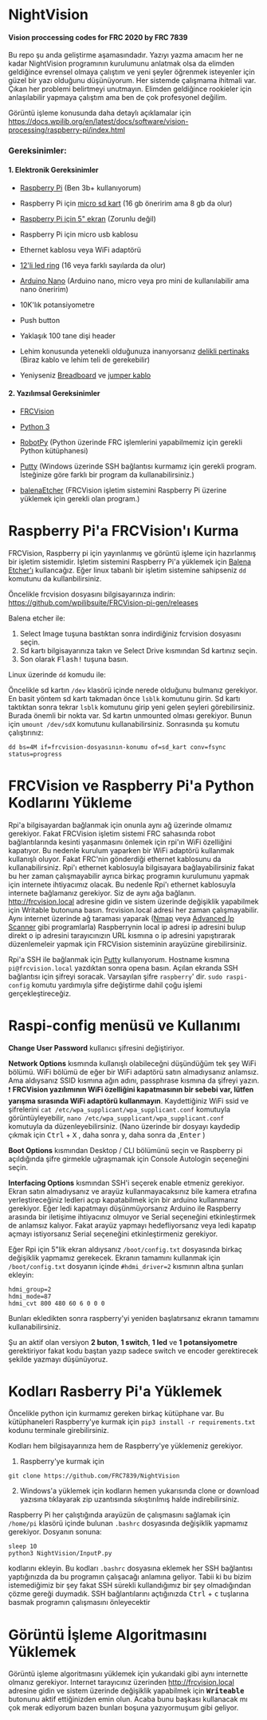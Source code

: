 # NightVision
#### Vision proccessing codes for FRC 2020 by FRC 7839


Bu repo şu anda geliştirme aşamasındadır. Yazıyı yazma amacım her ne kadar NightVision programının kurulumunu anlatmak olsa da elimden geldiğince evrensel olmaya çalıştım ve yeni şeyler öğrenmek isteyenler için güzel bir yazı olduğunu düşünüyorum. Her sistemde çalışmama ihitmali var. Çıkan her problemi belirtmeyi unutmayın. Elimden geldiğince rookieler için anlaşılabilir yapmaya çalıştım ama ben de çok profesyonel değilim.

Görüntü işleme konusunda daha detaylı açıklamalar için https://docs.wpilib.org/en/latest/docs/software/vision-processing/raspberry-pi/index.html

  ### Gereksinimler:
  #### 1. Elektronik Gereksinimler
  * [Raspberry Pi](https://market.samm.com/raspberry-pi-3-b-plus) (Ben 3b+ kullanıyorum) 
  
  * Raspberry Pi için [micro sd kart](https://market.samm.com/toshiba-16-gb-micro-sdhc-hafiza-karti) (16 gb öneririm ama 8 gb da olur)
  
  * [Raspberry Pi için 5" ekran](https://www.direnc.net/raspberry-5inch-hdmi-lcd-800480-waveshare?language=tr&h=13a1ff21&gclid=Cj0KCQiA4NTxBRDxARIsAHyp6gBmeehrhJSXjY6Sz5K1PcAOPMcgBhNZfwbGUMXMS1bif4VEx_g9jkAaAjwrEALw_wcB) (Zorunlu değil)
  
  * Raspberry Pi için micro usb kablosu
  
  * Ethernet kablosu veya WiFi adaptörü
  
  * [12'li led ring](https://www.f1depo.com/urun/neopixel-12li-halka) (16 veya farklı sayılarda da olur)
  
  * [Arduino Nano](https://www.direnc.net/arduino-nano-usb-chip-ch340-usb-kablo-dahil?language=tr&h=2ef1190d&gclid=Cj0KCQiA4NTxBRDxARIsAHyp6gC7qaeETEafGkdqWlcDeEYIMpmfsQ-50ygmyPwUwib78QWhGOusjBEaAkxyEALw_wcB) (Arduino nano, micro veya pro mini de kullanılabilir ama nano öneririm)
  
  * 10K'lık potansiyometre

  * Push button

  * Yaklaşık 100 tane dişi header

  * Lehim konusunda yetenekli olduğunuza inanıyorsanız [delikli pertinaks](https://www.hepsiburada.com/diyotlab-4x6-cm-cift-yuzlu-delikli-pertinaks-pm-HB00000NAQUN) (Biraz kablo ve lehim teli de gerekebilir)

  * Yeniyseniz [Breadboard](https://www.robotistan.com/orta-boy-breadboard?language=tr&h=04cbdb53&gclid=Cj0KCQiA4NTxBRDxARIsAHyp6gCfZXgLMqwqVf2fgMvt6EE4CcCSFUfkiYC35L4hbObrY0w49vFkOZgaAg25EALw_wcB)  ve [jumper kablo](https://www.robotistan.com/40-pin-ayrilabilen-erkek-erkek-m-m-jumper-kablo-200-mm?OM.zn=CategoryPage%20-%20CatTopSeller-w21&OM.zpc=11958)

  #### 2. Yazılımsal Gereksinimler
  * [FRCVision](https://github.com/wpilibsuite/FRCVision-pi-gen/releases)
  
  * [Python 3](https://www.python.org/downloads/)
  
  * [RobotPy](https://robotpy.readthedocs.io/en/stable/getting_started.html) (Python üzerinde FRC işlemlerini yapabilmemiz için gerekli Python kütüphanesi)
  
  * [Putty](https://www.putty.org/) (Windows üzerinde SSH bağlantısı kurmamız için gerekli program. İsteğinize göre farklı bir program da kullanabilirsiniz.)
  
  * [balenaEtcher](https://www.balena.io/etcher/) (FRCVision işletim sistemini Raspberry Pi üzerine yüklemek için gerekli olan program.)
  
    
  
# Raspberry Pi'a FRCVision'ı Kurma

FRCVision, Raspberry pi için yayınlanmış ve görüntü işleme için hazırlanmış bir işletim sistemidir. İşletim sistemini Raspberry Pi'a yüklemek için [Balena Etcher'ı](https://www.balena.io/etcher/) kullancağız. Eğer linux tabanlı bir işletim sistemine sahipseniz `dd` komutunu da kullanbilirsiniz.

Öncelikle frcvision dosyasını bilgisayarınıza indirin: https://github.com/wpilibsuite/FRCVision-pi-gen/releases

Balena etcher ile: 

  1. Select Image tuşuna bastıktan sonra indirdiğiniz fcrvision dosyasını seçin. 
  2. Sd kartı bilgisayarınıza takın ve Select Drive kısmından Sd kartınız seçin. 
  3. Son olarak <kbd>Flash!</kbd> tuşuna basın.

Linux üzerinde `dd` komudu ile: 

Öncelikle sd kartın `/dev` klasörü içinde nerede olduğunu bulmanız gerekiyor. En basit yöntem sd kartı takmadan önce `lsblk` komutunu girin. Sd kartı taktıktan sonra tekrar `lsblk` komutunu girip yeni gelen şeyleri görebilirsiniz. Burada önemli bir nokta var. Sd kartın unmounted olması gerekiyor. Bunun için `umount /dev/sdX` komutunu kullanabilirsiniz. Sonrasında şu komutu çalıştırınız:

```shell
dd bs=4M if=frcvision-dosyasının-konumu of=sd_kart conv=fsync status=progress
```

# FRCVision ve Raspberry Pi'a Python Kodlarını Yükleme

Rpi'a bilgisayardan bağlanmak için onunla aynı ağ üzerinde olmamız gerekiyor. Fakat FRCVision işletim sistemi FRC sahasında robot bağlantılarında kesinti yaşanmasını önlemek için rpi'ın WiFi özelliğini kapatıyor. Bu nedenle kurulum yaparken bir WiFi adaptörü kullanmak kullanışlı oluyor. Fakat FRC'nin gönderdiği ethernet kablosunu da kullanabilirsiniz. Rpi'ı ethernet kablosuyla bilgisayara bağlayabilirsiniz fakat bu her zaman çalışmayabilir ayrıca birkaç programın kurulumunu yapmak için internete ihtiyacımız olacak. Bu nedenle Rpi'ı ethernet kablosuyla internete bağlamanız gerekiyor. Siz de aynı ağa bağlanın. http://frcvision.local adresine gidin ve sistem üzerinde değişiklik yapabilmek için Writable butonuna basın. frcvision.local adresi her zaman çalışmayabilir. Aynı internet üzerinde ağ taraması yaparak ([Nmap](https://nmap.org/download.html) veya [Advanced Ip Scanner](https://www.advanced-ip-scanner.com/tr/) gibi programlarla) Raspberrynin local ip adresi ip adresini bulup direkt o ip adresini tarayıcınızın URL kısmına o ip adresini yapıştırarak düzenlemeleir yapmak için FRCVision sisteminin arayüzüne girebilirsiniz.

Rpi'a SSH ile bağlanmak için [Putty](https://www.putty.org/) kullanıyorum. Hostname kısmına `pi@frcvision.local` yazdıktan sonra opena basın. Açılan ekranda SSH bağlantısı için şifreyi soracak. Varsayılan şifre `raspberry`' dir. `sudo raspi-config` komutu yardımıyla şifre değiştirme dahil çoğu işlemi gerçekleştireceğiz.

# Raspi-config menüsü ve Kullanımı

**Change User Password** kullanıcı şifresini değiştiriyor.

**Network Options** kısmında kullanışlı olabileceğni düşündüğüm tek şey WiFi bölümü. WiFi bölümü de eğer bir WiFi adaptörü satın almadıysanız anlamsız. Ama aldıysanız SSID kısmına ağın adını, passphrase kısmına da şifreyi yazın. &#10071; **FRCVision yazılımının WiFi özelliğini kapatmasının bir sebebi var, lütfen yarışma sırasında WiFi adaptörü kullanmayın**. Kaydettiğiniz WiFi ssid ve şifrelerini `cat /etc/wpa_supplicant/wpa_supplicant.conf` komutuyla görüntüyleyebilir, `nano /etc/wpa_supplicant/wpa_supplicant.conf` komutuyla da düzenleyebilirsiniz. (Nano üzerinde bir dosyayı kaydedip çıkmak için <kbd>Ctrl</kbd> + <kbd>X</kbd> , daha sonra y, daha sonra da ,<kbd>Enter</kbd> )

**Boot Options** kısmından Desktop / CLI bölümünü seçin ve Raspberry pi açıldığında şifre girmekle uğraşmamak için Console Autologin seçeneğini seçin.

**Interfacing Options** kısmından SSH'i seçerek enable etmeniz gerekiyor. Ekran satın almadıysanız ve arayüz kullanmayacaksınız bile kamera etrafına yerleştireceğiniz ledleri açıp kapatabilmek için bir arduino kullanmanız gerekiyor. Eğer ledi kapatmayı düşünmüyorsanız Arduino ile Raspberry arasında bir iletişime ihtiyacınız olmuyor ve Serial seçeneğini etkinleştirmek de anlamsız kalıyor. Fakat arayüz yapmayı hedefliyorsanız veya ledi kapatıp açmayı istiyorsanız Serial seçeneğini etkinleştirmeniz gerekiyor.

Eğer Rpi için 5"lik ekran aldıysanız `/boot/config.txt` dosyasında birkaç değişiklik yapmamız gerekecek. Ekranın tamamını kullanmak için `/boot/config.txt` dosyanın içinde `#hdmi_driver=2` kısmının altına şunları ekleyin:
```shell
hdmi_group=2
hdmi_mode=87
hdmi_cvt 800 480 60 6 0 0 0
```
Bunları ekledikten sonra raspberry'yi yeniden başlatırsanız ekranın tamamını kullanabilirsiniz.

Şu an aktif olan versiyon **2 buton**, **1 switch**, **1 led** ve **1 potansiyometre** gerektiriyor fakat kodu baştan yazıp sadece switch ve encoder gerektirecek şekilde yazmayı düşünüyoruz. 

# Kodları Rasberry Pi'a Yüklemek

Öncelikle python için kurmamız gereken birkaç kütüphane var. Bu kütüphaneleri Raspberry'ye kurmak için `pip3 install -r requirements.txt` kodunu terminale girebilirsiniz. 

Kodları hem bilgisayarınıza hem de Raspberry'ye yüklemeniz gerekiyor.

  1. Raspberry'ye kurmak için 
```
git clone https://github.com/FRC7839/NightVision
```
  2. Windows'a yüklemek için kodların hemen yukarısında clone or download yazısına tıklayarak zip uzantısında sıkıştırılmış halde indirebilirsiniz.


Raspberry Pi her çalıştığında arayüzün de çalışmasını sağlamak için `/home/pi` klasörü içinde bulunan `.bashrc` dosyasında değişiklik yapmamız gerekiyor. Dosyanın sonuna:
  
```shell
sleep 10 
python3 NightVision/InputP.py
```

kodlarını ekleyin. Bu kodları `.bashrc` dosyasına eklemek her SSH bağlantısı yaptığınızda da bu programın çalışacağı anlamına geliyor. 
Tabii ki bu bizim istemediğimiz bir şey fakat SSH sürekli kullandığımız bir şey olmadığından çözme gereği duymadık. SSH bağlantılarını açtığınızda <kbd>Ctrl</kbd> + <kbd>c</kbd> tuşlarına basmak programın çalışmasını önleyecektir 

# Görüntü İşleme Algoritmasını Yüklemek

Görüntü işleme algoritmasını yüklemek için yukarıdaki gibi aynı internette olmanız gerekiyor. Internet tarayıcınız üzerinden http://frcvision.local adresine gidin ve sistem üzerinde değişiklik yapabilmek için <kbd>**Writeable**</kbd> butonunu aktif ettiğinizden emin olun. Acaba bunu başkası kullanacak mı çok merak ediyorum bazen bunları boşuna yazıyormuşum gibi geliyor.
